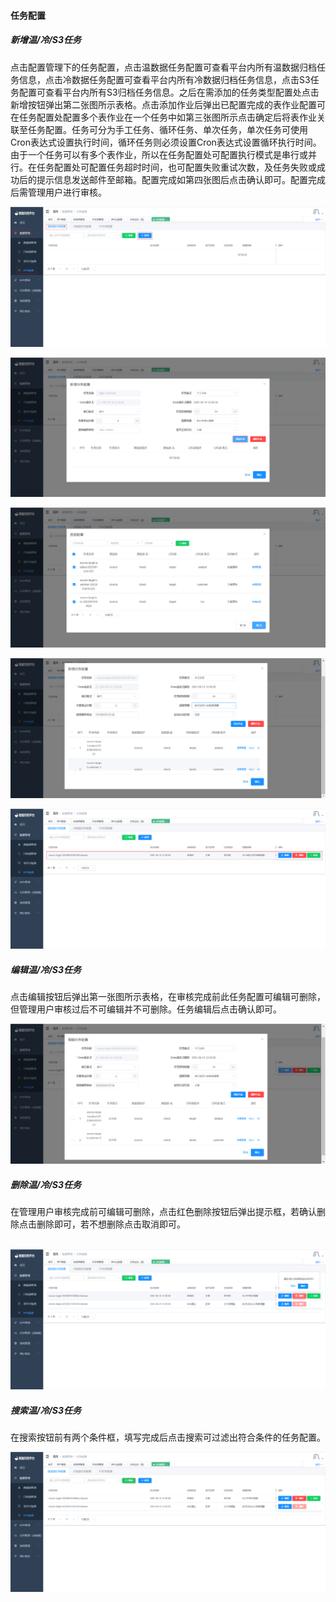 


#### 		任务配置

##### 			新增温/冷/S3任务

​	点击配置管理下的任务配置，点击温数据任务配置可查看平台内所有温数据归档任务信息，点击冷数据任务配置可查看平台内所有冷数据归档任务信息，点击S3任务配置可查看平台内所有S3归档任务信息。之后在需添加的任务类型配置处点击新增按钮弹出第二张图所示表格。点击添加作业后弹出已配置完成的表作业配置可在任务配置处配置多个表作业在一个任务中如第三张图所示点击确定后将表作业关联至任务配置。任务可分为手工任务、循环任务、单次任务，单次任务可使用Cron表达式设置执行时间，循环任务则必须设置Cron表达式设置循环执行时间。由于一个任务可以有多个表作业，所以在任务配置处可配置执行模式是串行或并行。在任务配置处可配置任务超时时间，也可配置失败重试次数，及任务失败或成功后的提示信息发送邮件至邮箱。配置完成如第四张图后点击确认即可。配置完成后需管理用户进行审核。

![image-20230619182516563](../../../../images/whalealDataImages/image-20230619182516563.png)

![image-20230619182801452](../../../../images/whalealDataImages/image-20230619182801452.png)

![image-20230619183021765](../../../../images/whalealDataImages/image-20230619183021765.png)

![image-20230619183158936](../../../../images/whalealDataImages/image-20230619183158936.png)

![image-20230619183350447](../../../../images/whalealDataImages/image-20230619183350447.png)

##### 			编辑温/冷/S3任务

​	点击编辑按钮后弹出第一张图所示表格，在审核完成前此任务配置可编辑可删除，但管理用户审核过后不可编辑并不可删除。任务编辑后点击确认即可。

![image-20230619183538325](../../../../images/whalealDataImages/image-20230619183538325.png)

##### 			删除温/冷/S3任务

​	在管理用户审核完成前可编辑可删除，点击红色删除按钮后弹出提示框，若确认删除点击删除即可，若不想删除点击取消即可。

​	![image-20230619183730879](../../../../images/whalealDataImages/image-20230619183730879.png)

##### 			搜索温/冷/S3任务

​	在搜索按钮前有两个条件框，填写完成后点击搜索可过滤出符合条件的任务配置。

![image-20230619183839994](../../../../images/whalealDataImages/image-20230619183839994.png)
